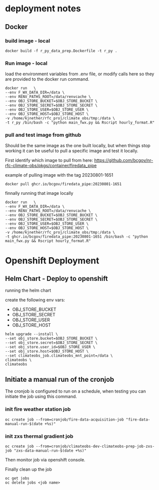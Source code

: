 # deployment notes


## Docker

### build image - local

```
docker build -f r_py_data_prep.Dockerfile -t r_py .
```

### Run image - local

load the environment variables from .env file, or modify calls here so
they are provided to the docker run command.

```
docker run   \
--env F_WX_DATA_DIR=/data \
--env RENV_PATHS_ROOT=/data/renvcache \
--env OBJ_STORE_BUCKET=$OBJ_STORE_BUCKET \
--env OBJ_STORE_SECRET=$OBJ_STORE_SECRET \
--env OBJ_STORE_USER=$OBJ_STORE_USER \
--env OBJ_STORE_HOST=$OBJ_STORE_HOST \
-v /home/kjnether/rfc_proj/climate_obs/tmp:/data \
-t r_py /bin/bash -c "python main_fwx.py && Rscript hourly_format.R"
```

### pull and test image from github

Should be the same image as the one built locally, but when things stop working
it can be useful to pull a specific image and test it locally.

First identify which image to pull from here:
https://github.com/bcgov/nr-rfc-climate-obs/pkgs/container/firedata_pipe

example of pulling image with the tag 20230801-1651

```
docker pull ghcr.io/bcgov/firedata_pipe:20230801-1651
```

finnally running that image locally

```
docker run   \
--env F_WX_DATA_DIR=/data \
--env RENV_PATHS_ROOT=/data/renvcache \
--env OBJ_STORE_BUCKET=$OBJ_STORE_BUCKET \
--env OBJ_STORE_SECRET=$OBJ_STORE_SECRET \
--env OBJ_STORE_USER=$OBJ_STORE_USER \
--env OBJ_STORE_HOST=$OBJ_STORE_HOST \
-v /home/kjnether/rfc_proj/climate_obs/tmp:/data \
-t ghcr.io/bcgov/firedata_pipe:20230801-1651 /bin/bash -c "python main_fwx.py && Rscript hourly_format.R"
```
# Openshift Deployment
## Helm Chart - Deploy to openshift

running the helm chart

create the following env vars:

* OBJ_STORE_BUCKET
* OBJ_STORE_SECRET
* OBJ_STORE_USER
* OBJ_STORE_HOST

```
helm upgrade --install \
--set obj_store.bucket=$OBJ_STORE_BUCKET \
--set obj_store.secret=$OBJ_STORE_SECRET \
--set obj_store.user_id=$OBJ_STORE_USER \
--set obj_store.host=$OBJ_STORE_HOST \
--set climateobs_job.climateobs_mnt_point=/data \
climateobs \
climateobs
```

## Initiate a manual run of the cronjob

The cronjob is configured to run on a schedule, when testing you can initiate
the job using this command.

### init fire weather station job
```
oc create job --from=cronjob/fire-data-acquisition-job "fire-data-manual-run-$(date +%s)"
```

### init zxs thermal gradient job
```
oc create job --from=cronjob/climateobs-dev-climateobs-prep-job-zxs-job "zxs-data-manual-run-$(date +%s)"
```

Then monitor job via openshift console.

Finally clean up the job
```
oc get jobs
oc delete jobs <job name>
```

